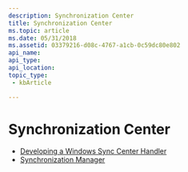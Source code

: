 ```yaml
---
description: Synchronization Center
title: Synchronization Center
ms.topic: article
ms.date: 05/31/2018
ms.assetid: 03379216-d08c-4767-a1cb-0c59dc80e802
api_name: 
api_type: 
api_location: 
topic_type: 
 - kbArticle

---
```


# Synchronization Center

- [Developing a Windows Sync Center Handler](sync-center-handler.md)
- [Synchronization Manager](syncmgr-start-page.md)

 

 



